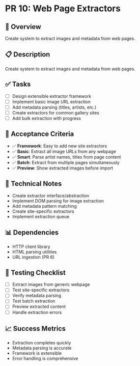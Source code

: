 # PR 10: Web Page Extractors

## 🎯 **Overview**
Create system to extract images and metadata from web pages.

## 📋 **Description**
Create system to extract images and metadata from web pages.

## ✅ **Tasks**
- [ ] Design extensible extractor framework
- [ ] Implement basic image URL extraction
- [ ] Add metadata parsing (titles, artists, etc.)
- [ ] Create extractors for common gallery sites
- [ ] Add bulk extraction with progress

## 🧪 **Acceptance Criteria**
- ✅ **Framework**: Easy to add new site extractors
- ✅ **Basic**: Extract all image URLs from any webpage
- ✅ **Smart**: Parse artist names, titles from page content
- ✅ **Batch**: Extract from multiple pages simultaneously
- ✅ **Preview**: Show extracted images before import

## 🔧 **Technical Notes**
- Create extractor interface/abstraction
- Implement DOM parsing for image extraction
- Add metadata pattern matching
- Create site-specific extractors
- Implement extraction queue

## 📊 **Dependencies**
- HTTP client library
- HTML parsing utilities
- URL ingestion (PR 6)

## 🧪 **Testing Checklist**
- [ ] Extract images from generic webpage
- [ ] Test site-specific extractors
- [ ] Verify metadata parsing
- [ ] Test batch extraction
- [ ] Preview extracted content
- [ ] Handle extraction errors

## 📈 **Success Metrics**
- Extraction completes quickly
- Metadata parsing is accurate
- Framework is extensible
- Error handling is comprehensive
